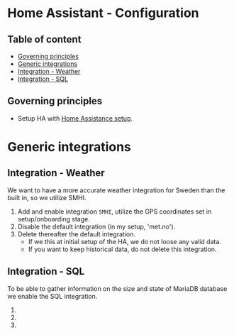 # Home Assistant - Configuration

## Table of content

- [Governing principles](https://github.com/slittorin/home-assistant-configuration#governing-principles)
- [Generic integrations]()
- [Integration - Weather]()
- [Integration - SQL]()

## Governing principles

- Setup HA with [Home Assistance setup](https://github.com/slittorin/home-assistant-setup).

# Generic integrations

## Integration - Weather

We want to have a more accurate weather integration for Sweden than the built in, so we utilize SMHI.

1. Add and enable integration `SMHI`, utilize the GPS coordinates set in setup/onboarding stage.
2. Disable the default integration (in my setup, 'met.no').
3. Delete thereafter the default integration.
   - If we this at initial setup of the HA, we do not loose any valid data.
   - If you want to keep historical data, do not delete this integration.

## Integration - SQL

To be able to gather information on the size and state of MariaDB database we enable the SQL integration.

1. 
2.
3.

